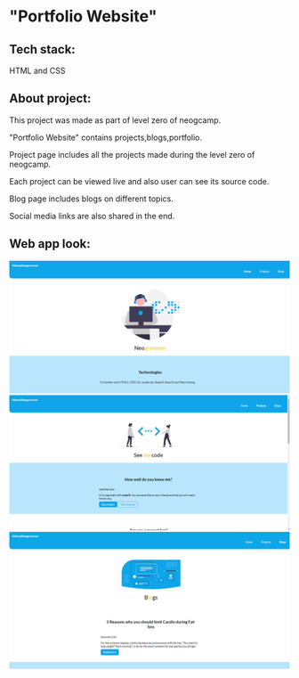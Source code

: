 # "Portfolio Website"

<h2>Tech stack:</h2>
HTML and CSS

<h2>About project:</h2>
This project was made as part of level zero of neogcamp.

"Portfolio Website" contains projects,blogs,portfolio.

Project page includes all the projects made during the level zero of neogcamp.

Each project can be viewed live and also user can see its source code.

Blog page includes blogs on different topics.

Social media links are also shared in the end.

<h2>Web app look:</h2>

<img src="images/websiteview.png" >
<img src="images/projectview.png" >
<img src="images/blogview.png" >
